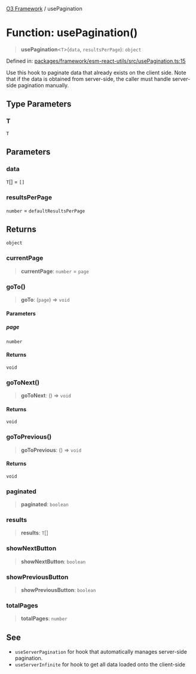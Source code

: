 [O3 Framework](../API.md) / usePagination

# Function: usePagination()

> **usePagination**\<`T`\>(`data`, `resultsPerPage`): `object`

Defined in: [packages/framework/esm-react-utils/src/usePagination.ts:15](https://github.com/habeshabro/openmrs-esm-core/blob/main/packages/framework/esm-react-utils/src/usePagination.ts#L15)

Use this hook to paginate data that already exists on the client side.
Note that if the data is obtained from server-side, the caller must handle server-side pagination manually.

## Type Parameters

### T

`T`

## Parameters

### data

`T`[] = `[]`

### resultsPerPage

`number` = `defaultResultsPerPage`

## Returns

`object`

### currentPage

> **currentPage**: `number` = `page`

### goTo()

> **goTo**: (`page`) => `void`

#### Parameters

##### page

`number`

#### Returns

`void`

### goToNext()

> **goToNext**: () => `void`

#### Returns

`void`

### goToPrevious()

> **goToPrevious**: () => `void`

#### Returns

`void`

### paginated

> **paginated**: `boolean`

### results

> **results**: `T`[]

### showNextButton

> **showNextButton**: `boolean`

### showPreviousButton

> **showPreviousButton**: `boolean`

### totalPages

> **totalPages**: `number`

## See

 - `useServerPagination` for hook that automatically manages server-side pagination.
 - `useServerInfinite` for hook to get all data loaded onto the client-side
